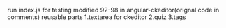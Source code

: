 run index.js for testing
modified 92-98 in angular-ckeditor(orignal code in comments)
reusable parts
1.textarea for ckeditor
2.quiz
3.tags
